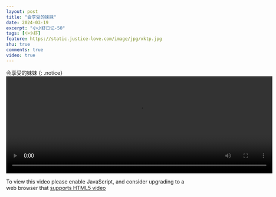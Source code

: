 ```yaml
---
layout: post
title: "会享受的妹妹"
date: 2024-03-19
excerpt: "小小舒日记-50"
tags: [小小舒]
feature: https://static.justice-love.com/image/jpg/xktp.jpg
shu: true
comments: true
video: true
---
```

会享受的妹妹
{: .notice}
<video id="my-video" class="video-js vjs-16-9 clipboard" controls preload="auto" width="722" height="264" data-setup="{}">
    <source src="{{ site.staticUrl }}/xiaoxiaoshu/video/xiangshoumeimei.mp4" type='video/mp4'>
    <p class="vjs-no-js">
        To view this video please enable JavaScript, and consider upgrading to a web browser that
        <a href="http://videojs.com/html5-video-support/" target="_blank">supports HTML5 video</a>
    </p>
</video>

